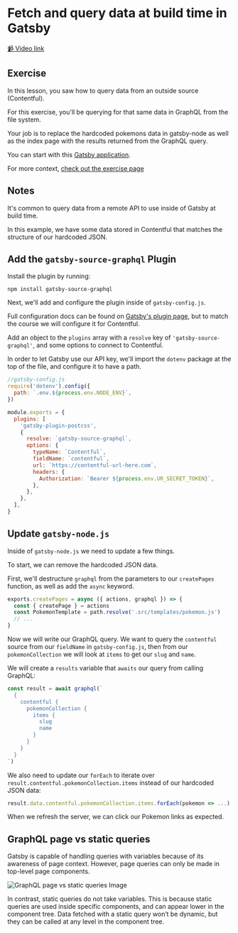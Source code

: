 # Fetch and query data at build time in Gatsby

[📹 Video link](https://www.egghead.io/lessons/gatsby-fetch-and-query-data-at-build-time-in-gatsby)

## Exercise
In this lesson, you saw how to query data from an outside source (Contentful). 

For this exercise, you'll be querying for that same data in GraphQL from the file system.

Your job is to replace the hardcoded pokemons data in gatsby-node as well as the index page with the results returned from the GraphQL query.

You can start with this [Gatsby application](https://codesandbox.io/s/mystifying-wind-smlbc?fontsize=14&hidenavigation=1&theme=dark). 

For more context, [check out the exercise page](../excercises/03-query-data.md)

## Notes

It's common to query data from a remote API to use inside of Gatsby at build time.

In this example, we have some data stored in Contentful that matches the structure of our hardcoded JSON.

## Add the `gatsby-source-graphql` Plugin

Install the plugin by running:

```
npm install gatsby-source-graphql
```

Next, we'll add and configure the plugin inside of `gatsby-config.js`.

Full configuration docs can be found on [Gatsby's plugin page](https://www.gatsbyjs.org/packages/gatsby-source-graphql/), but to match the course we will configure it for Contentful.

Add an object to the `plugins` array with a `resolve` key of `'gatsby-source-graphql'`, and some options to connect to Contentful.

In order to let Gatsby use our API key, we'll import the `dotenv` package at the top of the file, and configure it to have a path.

```js
//gatsby-config.js
require('dotenv').config({
  path: `.env.${process.env.NODE_ENV}`,
})

module.exports = {
  plugins: [
    'gatsby-plugin-postcss',
    {
      resolve: `gatsby-source-graphql`,
      options: {
        typeName: `Contentful`,
        fieldName: `contentful`,
        url: `https://contentful-url-here.com`,
        headers: {
          Authorization: `Bearer ${process.env.UR_SECRET_TOKEN}`,
        },
      },
    },
  ],
}
```

## Update `gatsby-node.js`

Inside of `gatsby-node.js` we need to update a few things.

To start, we can remove the hardcoded JSON data.

First, we'll destructure `graphql` from the parameters to our `createPages` function, as well as add the `async` keyword.

```js
exports.createPages = async ({ actions, graphql }) => {
  const { createPage } = actions
  const PokemonTemplate = path.resolve('.src/templates/pokemon.js')
  // ...
}
```

Now we will write our GraphQL query.
We want to query the `contentful` source from our `fieldName` in `gatsby-config.js`, then from our `pokemonCollection` we will look at `items` to get our `slug` and `name`.

We will create a `results` variable that `awaits` our query from calling GraphQL:

```js
const result = await graphql(`
  {
    contentful {
      pokemonCollection {
        items {
          slug
          name
        }
      }
    }
  }
`)
```

We also need to update our `forEach` to iterate over `result.contentful.pokemonCollection.items` instead of our hardcoded JSON data:

```js
result.data.contentful.pokemonCollection.items.forEach(pokemon => ...)
```

When we refresh the server, we can click our Pokemon links as expected.

## GraphQL page vs static queries

Gatsby is capable of handling queries with variables because of its awareness of page context. However, page queries can only be made in top-level page components.

![ GraphQL page vs static queries Image](https://res.cloudinary.com/dg3gyk0gu/image/upload/v1597423576/transcript-images/02-sketch-note-pages.png)

In contrast, static queries do not take variables. This is because static queries are used inside specific components, and can appear lower in the component tree. Data fetched with a static query won’t be dynamic, but they can be called at any level in the component tree.
